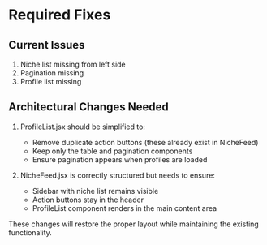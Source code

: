 # Required Fixes

## Current Issues
1. Niche list missing from left side
2. Pagination missing
3. Profile list missing

## Architectural Changes Needed

1. ProfileList.jsx should be simplified to:
   - Remove duplicate action buttons (these already exist in NicheFeed)
   - Keep only the table and pagination components
   - Ensure pagination appears when profiles are loaded

2. NicheFeed.jsx is correctly structured but needs to ensure:
   - Sidebar with niche list remains visible
   - Action buttons stay in the header
   - ProfileList component renders in the main content area

These changes will restore the proper layout while maintaining the existing functionality.